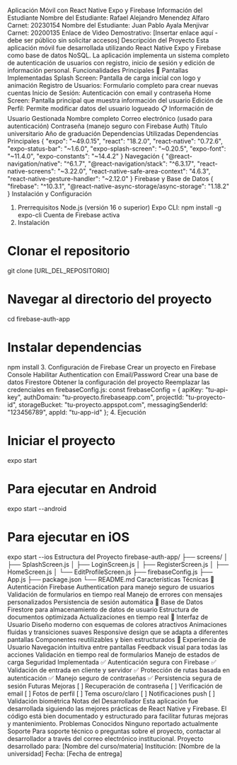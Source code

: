 Aplicación Móvil con React Native Expo y Firebase
Información del Estudiante
Nombre del Estudiante: Rafael Alejandro Menendez Alfaro
Carnet: 20230154
Nombre del Estudiante: Juan Pablo Ayala Menjivar 
Carnet: 20200135
Enlace de Video Demostrativo: [Insertar enlace aquí - debe ser público sin solicitar accesos]
Descripción del Proyecto
Esta aplicación móvil fue desarrollada utilizando React Native Expo y Firebase como base de datos NoSQL. La aplicación implementa un sistema completo de autenticación de usuarios con registro, inicio de sesión y edición de información personal.
Funcionalidades Principales
🚀 Pantallas Implementadas
Splash Screen: Pantalla de carga inicial con logo y animación
Registro de Usuarios: Formulario completo para crear nuevas cuentas
Inicio de Sesión: Autenticación con email y contraseña
Home Screen: Pantalla principal que muestra información del usuario
Edición de Perfil: Permite modificar datos del usuario logueado
📋 Información de Usuario Gestionada
Nombre completo
Correo electrónico (usado para autenticación)
Contraseña (manejo seguro con Firebase Auth)
Título universitario
Año de graduación
Dependencias Utilizadas
Dependencias Principales
{
  "expo": "~49.0.15",
  "react": "18.2.0",
  "react-native": "0.72.6",
  "expo-status-bar": "~1.6.0",
  "expo-splash-screen": "~0.20.5",
  "expo-font": "~11.4.0",
  "expo-constants": "~14.4.2"
}
Navegación
{
  "@react-navigation/native": "^6.1.7",
  "@react-navigation/stack": "^6.3.17",
  "react-native-screens": "~3.22.0",
  "react-native-safe-area-context": "4.6.3",
  "react-native-gesture-handler": "~2.12.0"
}
Firebase y Base de Datos
{
  "firebase": "^10.3.1",
  "@react-native-async-storage/async-storage": "1.18.2"
}
Instalación y Configuración
1. Prerrequisitos
Node.js (versión 16 o superior)
Expo CLI: npm install -g expo-cli
Cuenta de Firebase activa
2. Instalación
# Clonar el repositorio
git clone [URL_DEL_REPOSITORIO]
# Navegar al directorio del proyecto
cd firebase-auth-app
# Instalar dependencias
npm install
3. Configuración de Firebase
Crear un proyecto en Firebase Console
Habilitar Authentication con Email/Password
Crear una base de datos Firestore
Obtener la configuración del proyecto
Reemplazar las credenciales en firebaseConfig.js:
const firebaseConfig = {
  apiKey: "tu-api-key",
  authDomain: "tu-proyecto.firebaseapp.com",
  projectId: "tu-proyecto-id",
  storageBucket: "tu-proyecto.appspot.com",
  messagingSenderId: "123456789",
  appId: "tu-app-id"
};
4. Ejecución
# Iniciar el proyecto
expo start
# Para ejecutar en Android
expo start --android
# Para ejecutar en iOS
expo start --ios
Estructura del Proyecto
firebase-auth-app/
├── screens/
│   ├── SplashScreen.js
│   ├── LoginScreen.js
│   ├── RegisterScreen.js
│   ├── HomeScreen.js
│   └── EditProfileScreen.js
├── firebaseConfig.js
├── App.js
├── package.json
└── README.md
Características Técnicas
🔐 Autenticación
Firebase Authentication para manejo seguro de usuarios
Validación de formularios en tiempo real
Manejo de errores con mensajes personalizados
Persistencia de sesión automática
💾 Base de Datos
Firestore para almacenamiento de datos de usuario
Estructura de documentos optimizada
Actualizaciones en tiempo real
🎨 Interfaz de Usuario
Diseño moderno con esquemas de colores atractivos
Animaciones fluidas y transiciones suaves
Responsive design que se adapta a diferentes pantallas
Componentes reutilizables y bien estructurados
📱 Experiencia de Usuario
Navegación intuitiva entre pantallas
Feedback visual para todas las acciones
Validación en tiempo real de formularios
Manejo de estados de carga
Seguridad Implementada
✅ Autenticación segura con Firebase
✅ Validación de entrada en cliente y servidor
✅ Protección de rutas basada en autenticación
✅ Manejo seguro de contraseñas
✅ Persistencia segura de sesión
Futuras Mejoras
[ ] Recuperación de contraseña
[ ] Verificación de email
[ ] Fotos de perfil
[ ] Tema oscuro/claro
[ ] Notificaciones push
[ ] Validación biométrica
Notas del Desarrollador
Esta aplicación fue desarrollada siguiendo las mejores prácticas de React Native y Firebase. El código está bien documentado y estructurado para facilitar futuras mejoras y mantenimiento.
Problemas Conocidos
Ninguno reportado actualmente
Soporte
Para soporte técnico o preguntas sobre el proyecto, contactar al desarrollador a través del correo electrónico institucional.
Proyecto desarrollado para: [Nombre del curso/materia]
Institución: [Nombre de la universidad]
Fecha: [Fecha de entrega]
 
